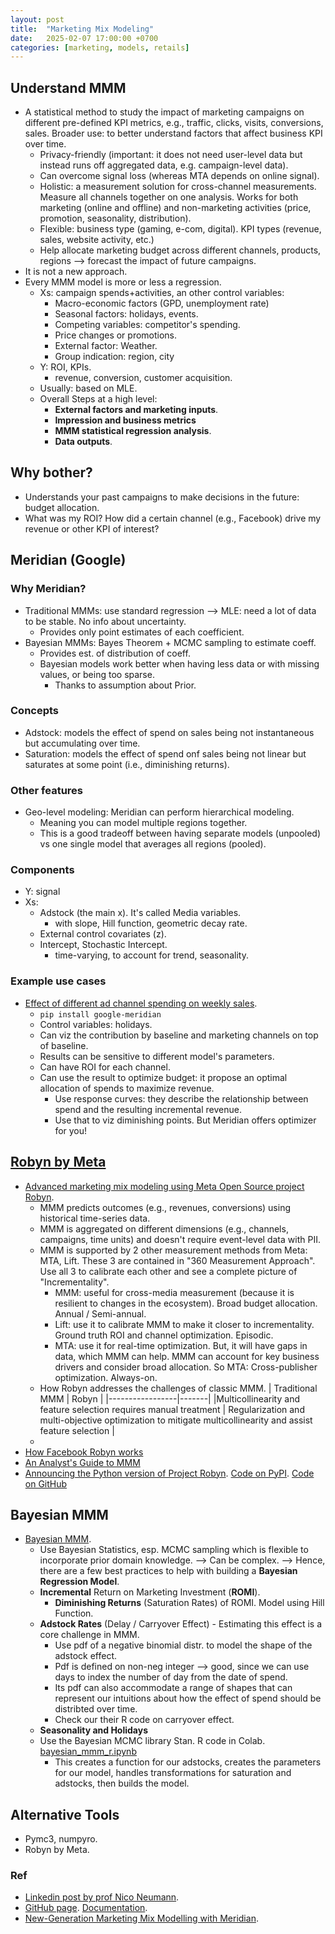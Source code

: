 ```yaml
---
layout: post
title:  "Marketing Mix Modeling"
date:   2025-02-07 17:00:00 +0700
categories: [marketing, models, retails]
---
```


## Understand MMM
- A statistical method to study the impact of marketing campaigns on different pre-defined KPI metrics, e.g., traffic, clicks, visits, conversions, sales. Broader use: to better understand factors that affect business KPI over time.
  - Privacy-friendly (important: it does not need user-level data but instead runs off aggregated data, e.g. campaign-level data).
  - Can overcome signal loss (whereas MTA depends on online signal).
  - Holistic: a measurement solution for cross-channel measurements. Measure all channels together on one analysis. Works for both marketing (online and offline) and non-marketing activities (price, promotion, seasonality, distribution).
  - Flexible: business type (gaming, e-com, digital). KPI types (revenue, sales, website activity, etc.)
  - Help allocate marketing budget across different channels, products, regions --> forecast the impact of future campaigns.
- It is not a new approach.
- Every MMM model is more or less a regression.
  - Xs: campaign spends+activities, an other control variables:
    - Macro-economic factors (GPD, unemployment rate)
    - Seasonal factors: holidays, events.
    - Competing variables: competitor's spending.
    - Price changes or promotions.
    - External factor: Weather.
    - Group indication: region, city
  - Y: ROI, KPIs.
    - revenue, conversion, customer acquisition.
  - Usually: based on MLE.
  - Overall Steps at a high level:
    - **External factors and marketing inputs**.
    - **Impression and business metrics**
    - **MMM statistical regression analysis**.
    - **Data outputs**. 

## Why bother?
 - Understands your past campaigns to make decisions in the future: budget allocation.
 - What was my ROI? How did a certain channel (e.g., Facebook) drive my revenue or other KPI of interest?


## Meridian (Google)

### Why Meridian?
- Traditional MMMs: use standard regression --> MLE: need a lot of data to be stable. No info about uncertainty.
  - Provides only point estimates of each coefficient.
- Bayesian MMMs:  Bayes Theorem + MCMC sampling to estimate coeff.
  - Provides est. of distribution of coeff.
  - Bayesian models work better when having less data or with missing values, or being too sparse.
    - Thanks to assumption about Prior.
   
### Concepts
- Adstock: models the effect of spend on sales being not instantaneous but accumulating over time.
- Saturation: models the effect of spend onf sales being not linear but saturates at some point (i.e., diminishing returns).
### Other features
- Geo-level modeling: Meridian can perform hierarchical modeling.
  - Meaning you can model multiple regions together.
  - This is a good tradeoff between having separate models (unpooled) vs one single model that averages all regions (pooled).

### Components
- Y: signal
- Xs:
  - Adstock (the main x). It's called Media variables.
    - with slope, Hill function, geometric decay rate. 
  - External control covariates (z).
  - Intercept, Stochastic Intercept.
    - time-varying, to account for trend, seasonality.
   
### Example use cases
- [Effect of different ad channel spending on weekly sales](https://medium.com/towards-data-science/new-generation-marketing-mix-modelling-with-meridian-e831a0906b40).
  - ```pip install google-meridian```
  -  Control variables: holidays.
  -  Can viz the contribution by baseline and marketing channels on top of baseline.
    - Results can be sensitive to different model's parameters.
  - Can have ROI for each channel.
  - Can use the result to optimize budget: it propose an optimal allocation of spends to maximize revenue.
    - Use response curves: they describe the relationship between spend and the resulting incremental revenue.
    - Use that to viz diminishing points. But Meridian offers optimizer for you!

## [Robyn by Meta](https://facebookexperimental.github.io/Robyn/)
* [Advanced marketing mix modeling using Meta Open Source project Robyn](https://www.facebookblueprint.com/student/path/253121-marketing-mix-models).
  * MMM predicts outcomes (e.g., revenues, conversions) using historical time-series data.
  * MMM is aggregated on different dimensions (e.g., channels, campaigns, time units) and doesn't require event-level data with PII.
  * MMM is supported by 2 other measurement methods from Meta: MTA, Lift. These 3 are contained in "360 Measurement Approach". Use all 3 to calibrate each other and see a complete picture of "Incrementality".
    * MMM: useful for cross-media measurement (because it is resilient to changes in the ecosystem). Broad budget allocation. Annual / Semi-annual.
    * Lift: use it to calibrate MMM to make it closer to incrementality. Ground truth ROI and channel optimization. Episodic.
    * MTA: use it for real-time optimization. But, it will have gaps in data, which MMM can help. MMM can account for key business drivers and consider broad allocation. So MTA: Cross-publisher optimization. Always-on.
  * How Robyn addresses the challenges of classic MMM.
    | Traditional MMM | Robyn |
    |-----------------|-------|
    |Multicollinearity and feature selection requires manual treatment | Regularization and multi-objective optimization to mitigate multicollinearity and assist feature selection |
  * 
* [How Facebook Robyn works](https://getrecast.com/facebook-robyn/)
* [An Analyst's Guide to MMM](https://facebookexperimental.github.io/Robyn/docs/analysts-guide-to-MMM/)
* [Announcing the Python version of Project Robyn](https://developers.facebook.com/blog/post/2024/12/19/announcing-the-python-version-of-project-robyn/). [Code on PyPI](https://pypi.org/project/robynpy/). [Code on GitHub](https://github.com/facebookexperimental/Robyn/tree/main/python)

## Bayesian MMM
* [Bayesian MMM](https://getrecast.com/bayesian-mmm/).
  * Use Bayesian Statistics, esp. MCMC sampling which is flexible to incorporate prior domain knowledge. --> Can be complex. --> Hence, there are a few best practices to help with building a **Bayesian Regression Model**. 
  * **Incremental** Return on Marketing Investment (**ROMI**).
    * **Diminishing Returns** (Saturation Rates) of ROMI. Model using Hill Function.
  * **Adstock Rates** (Delay / Carryover Effect) - Estimating this effect is a core challenge in MMM.
    * Use pdf of a negative binomial distr. to model the shape of the adstock effect.
    * Pdf is defined on non-neg integer --> good, since we can use days to index the number of day from the date of spend.
    * Its pdf can also accommodate a range of shapes that can represent our intuitions about how the effect of spend should be distribted over time.
    * Check our their R code on carryover effect.
  * **Seasonality and Holidays**
  * Use the Bayesian MCMC library Stan. R code in Colab. [bayesian_mmm_r.ipynb](https://colab.research.google.com/drive/1gZiiXT5Ms1bE1bXU4HQpg3e5v4KDYBqq?usp=sharing)
    * This creates a function
for our adstocks, creates the parameters for our model, handles transformations
for saturation and adstocks, then builds the model. 

## Alternative Tools
* Pymc3, numpyro.
* Robyn by Meta.

### Ref
- [Linkedin post by prof Nico Neumann](https://www.linkedin.com/posts/nico-neumann-3021b32_great-news-for-marketers-interested-in-marketing-activity-7290190375430893568-WyF4/?utm_source=share&utm_medium=member_ios).
- [GitHub page](https://github.com/google/meridian). [Documentation](https://developers.google.com/meridian).
- [New-Generation Marketing Mix Modelling with Meridian](https://medium.com/towards-data-science/new-generation-marketing-mix-modelling-with-meridian-e831a0906b40).
